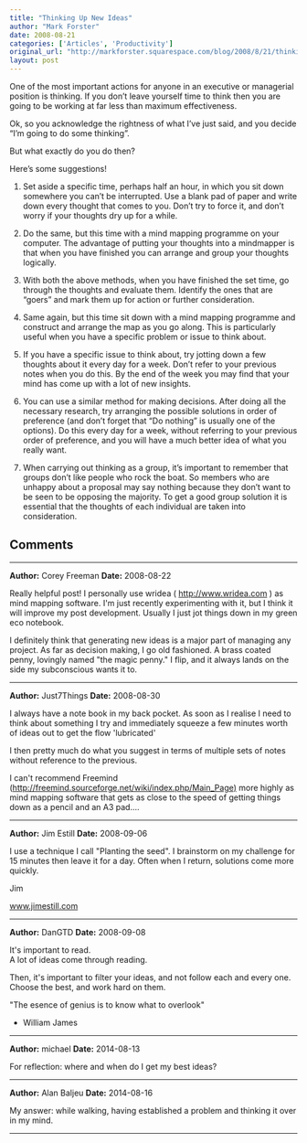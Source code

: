 ```yaml
---
title: "Thinking Up New Ideas"
author: "Mark Forster"
date: 2008-08-21
categories: ['Articles', 'Productivity']
original_url: "http://markforster.squarespace.com/blog/2008/8/21/thinking-up-new-ideas.html"
layout: post
---
```


One of the most important actions for anyone in an executive or managerial position is thinking. If you don’t leave yourself time to think then you are going to be working at far less than maximum effectiveness.

Ok, so you acknowledge the rightness of what I’ve just said, and you decide “I’m going to do some thinking”.

But what exactly do you do then?

Here’s some suggestions!

1. Set aside a specific time, perhaps half an hour, in which you sit down somewhere you can’t be interrupted. Use a blank pad of paper and write down every thought that comes to you. Don’t try to force it, and don’t worry if your thoughts dry up for a while.

2. Do the same, but this time with a mind mapping programme on your computer. The advantage of putting your thoughts into a mindmapper is that when you have finished you can arrange and group your thoughts logically.

3. With both the above methods, when you have finished the set time, go through the thoughts and evaluate them. Identify the ones that are “goers” and mark them up for action or further consideration.

4. Same again, but this time sit down with a mind mapping programme and construct and arrange the map as you go along. This is particularly useful when you have a specific problem or issue to think about.

5. If you have a specific issue to think about, try jotting down a few thoughts about it every day for a week. Don’t refer to your previous notes when you do this. By the end of the week you may find that your mind has come up with a lot of new insights.

6. You can use a similar method for making decisions. After doing all the necessary research, try arranging the possible solutions in order of preference (and don’t forget that “Do nothing” is usually one of the options). Do this every day for a week, without referring to your previous order of preference, and you will have a much better idea of what you really want.

7. When carrying out thinking as a group, it’s important to remember that groups don’t like people who rock the boat. So members who are unhappy about a proposal may say nothing because they don’t want to be seen to be opposing the majority. To get a good group solution it is essential that the thoughts of each individual are taken into consideration.


## Comments

---

**Author:** Corey Freeman
**Date:** 2008-08-22

Really helpful post! I personally use wridea ( <http://www.wridea.com> ) as mind mapping software. I'm just recently experimenting with it, but I think it will improve my post development. Usually I just jot things down in my green eco notebook.  
  
I definitely think that generating new ideas is a major part of managing any project. As far as decision making, I go old fashioned. A brass coated penny, lovingly named "the magic penny." I flip, and it always lands on the side my subconscious wants it to.

---

**Author:** Just7Things
**Date:** 2008-08-30

I always have a note book in my back pocket. As soon as I realise I need to think about something I try and immediately squeeze a few minutes worth of ideas out to get the flow 'lubricated'  
  
I then pretty much do what you suggest in terms of multiple sets of notes without reference to the previous.  
  
I can't recommend Freemind (<http://freemind.sourceforge.net/wiki/index.php/Main_Page)> more highly as mind mapping software that gets as close to the speed of getting things down as a pencil and an A3 pad....

---

**Author:** Jim Estill
**Date:** 2008-09-06

I use a technique I call "Planting the seed". I brainstorm on my challenge for 15 minutes then leave it for a day. Often when I return, solutions come more quickly.  
  
Jim  
  
www.jimestill.com

---

**Author:** DanGTD
**Date:** 2008-09-08

It's important to read.  
A lot of ideas come through reading.  
  
Then, it's important to filter your ideas, and not follow each and every one. Choose the best, and work hard on them.  
  
"The esence of genius is to know what to overlook"  
- William James

---

**Author:** michael
**Date:** 2014-08-13

For reflection: where and when do I get my best ideas?

---

**Author:** Alan Baljeu
**Date:** 2014-08-16

My answer: while walking, having established a problem and thinking it over in my mind.

---
